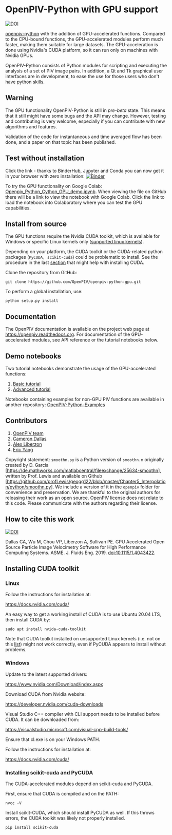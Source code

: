# OpenPIV-Python with GPU support

[![DOI](https://zenodo.org/badge/148214993.svg)](https://zenodo.org/badge/latestdoi/148214993)

[openpiv-python](https://github.com/OpenPIV/openpiv-python) with the addition of GPU-accelerated functions.
Compared to the CPU-bound functions, the GPU-accelerated modules perform much faster, making them suitable for large
datasets.
The GPU-acceleration is done using Nvidia's CUDA platform, so it can run only on machines with Nvidia GPUs.

OpenPIV-Python consists of Python modules for scripting and executing the analysis of a set of PIV image pairs. In
addition, a Qt and Tk graphical user interfaces are in development, to ease the use for those users who don't have
python skills.

## Warning

The GPU functionality OpenPIV-Python is still in *pre-beta* state. This means that
it still might have some bugs and the API may change. However, testing and contributing
is very welcome, especially if you can contribute with new algorithms and features.

Validation of the code for instantaneous and time averaged flow has been done, and a 
paper on that topic has been published.

## Test without installation
Click the link - thanks to BinderHub, Jupyter and Conda you can now get it in your browser with zero installation:
[![Binder](https://mybinder.org/badge_logo.svg)](https://mybinder.org/v2/gh/openpiv/openpiv-python/master?filepath=openpiv%2Fexamples%2Fnotebooks%2Ftutorial1.ipynb)

To try the GPU functionality on Google Colab:
[Openpiv_Python_Cython_GPU_demo.ipynb](https://github.com/OpenPIV/openpiv-python-gpu/openpiv/tutorials/Openpiv_Python_GPU_Tutorial_Basic.ipynb). 
When viewing the file on GitHub there will be a link to view the notebook with Google Colab.
Click the link to load the notebook into Colaboratory where you can test the GPU capabilities.



## Install from source

The GPU functions require the Nvidia CUDA toolkit, which is available for Windows or specific Linux kernels only
([supported linux kernels](https://docs.nvidia.com/cuda/cuda-installation-guide-linux/index.html#system-requirements)).

Depending on your platform, the CUDA toolkit or the CUDA-related python packages (`PyCUDA, scikit-cuda`) could be
problematic to install.
See the procedure in the last [section](#installing-cuda-toolkit) that might help with installing CUDA.

Clone the repository from GitHub:

    git clone https://github.com/OpenPIV/openpiv-python-gpu.git

To perform a global installation, use:

    python setup.py install

## Documentation

The OpenPIV documentation is available on the project web page at <https://openpiv.readthedocs.org>. For documentation
of the GPU-accelerated modules, see API reference or the tutorial notebooks below.

## Demo notebooks 

Two tutorial notebooks demonstrate the usage of the GPU-accelerated functions:
1. [Basic tutorial](https://colab.research.google.com/github/ericyang125/openpiv-python-gpu/blob/main/openpiv/tutorials/openpiv_python_gpu_tutorial_basic.ipynb)
2. [Advanced tutorial](https://colab.research.google.com/github/ericyang125/openpiv-python-gpu/blob/main/openpiv/tutorials/openpiv_python_gpu_tutorial_advanced.ipynb)

Notebooks containing examples for non-GPU PIV functions are available in another repository: [OpenPIV-Python-Examples](https://github.com/OpenPIV/openpiv-python-examples)


## Contributors

1. [OpenPIV team](https://groups.google.com/forum/#!forum/openpiv-users)
2. [Cameron Dallas](https://github.com/CameronDallas5000)
3. [Alex Liberzon](https://github.com/alexlib)
4. [Eric Yang](https://github.com/ericyang125)


Copyright statement: `smoothn.py` is a Python version of `smoothn.m` originally created by D. Garcia [https://de.mathworks.com/matlabcentral/fileexchange/25634-smoothn], written by Prof. Lewis and available on Github [https://github.com/profLewis/geogg122/blob/master/Chapter5_Interpolation/python/smoothn.py]. We include a version of it in the `openpiv` folder for convenience and preservation. We are thankful to the original authors for releasing their work as an open source. OpenPIV license does not relate to this code. Please communicate with the authors regarding their license. 

## How to cite this work

[![DOI](https://zenodo.org/badge/DOI/10.5281/zenodo.4409178.svg)](https://doi.org/10.5281/zenodo.4409178)

Dallas CA, Wu M, Chou VP, Liberzon A, Sullivan PE. GPU Accelerated Open Source Particle Image Velocimetry Software for
High Performance Computing Systems. ASME. J. Fluids Eng. 2019.
[doi:10.1115/1.4043422](http://fluidsengineering.asmedigitalcollection.asme.org/article.aspx?articleid=2730543).

## Installing CUDA toolkit

### Linux

Follow the instructions for installation at:

https://docs.nvidia.com/cuda/

An easy way to get a working install of CUDA is to use Ubuntu 20.04 LTS, then install CUDA by:

    sudo apt install nvida-cuda-toolkit

Note that CUDA toolkit installed on unsupported Linux kernels (i.e. not on this
[list](https://docs.nvidia.com/cuda/cuda-installation-guide-linux/index.html#system-requirements)) might not work
correctly, even if PyCUDA appears to install without problems.

### Windows

Update to the latest supported drivers:

https://www.nvidia.com/Download/index.aspx

Download CUDA from Nvidia website:

https://developer.nvidia.com/cuda-downloads

Visual Studio C++ compiler with CLI support needs to be installed before CUDA. It can be downloaded from:

https://visualstudio.microsoft.com/visual-cpp-build-tools/

Ensure that cl.exe is on your Windows PATH.

Follow the instructions for installation at:

https://docs.nvidia.com/cuda/


### Installing scikit-cuda and PyCUDA

The CUDA-accelerated modules depend on scikit-cuda and PyCUDA.

First, ensure that CUDA is compiled and on the PATH:

	nvcc -V

Install scikit-CUDA, which should install PyCUDA as well. If this throws errors, the CUDA toolkit was likely not
properly installed.

    pip install scikit-cuda
